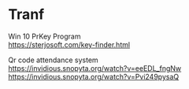 # Tranf
  Win 10 PrKey Program    
https://sterjosoft.com/key-finder.html
  
  Qr code attendance system   
  https://invidious.snopyta.org/watch?v=eeEDL_fngNw   
    https://invidious.snopyta.org/watch?v=Pvi249pysaQ   
